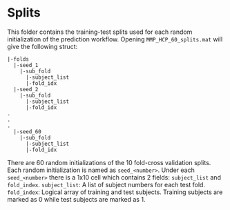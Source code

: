 # Splits
This folder contains the training-test splits used for each random initialization of the prediction workflow. Opening `MMP_HCP_60_splits.mat` will give the following struct:

```
|-folds
  |-seed_1
    |-sub_fold
      |-subject_list
      |-fold_idx
  |-seed_2
    |-sub_fold
      |-subject_list
      |-fold_idx
.
.
.
  |-seed_60
    |-sub_fold
      |-subject_list
      |-fold_idx
```

There are 60 random initializations of the 10 fold-cross validation splits. Each random initialization is named as `seed_<number>`. Under each `seed_<number>` there is a 1x10 cell which contains 2 fields: `subject_list` and `fold_index`.
`subject_list`: A list of subject numbers for each test fold.
`fold_index`: Logical array of training and test subjects. Training subjects are marked as 0 while test subjects are marked as 1.
